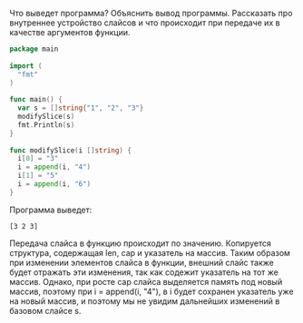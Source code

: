Что выведет программа? Объяснить вывод программы. Рассказать про внутреннее устройство слайсов и что происходит при передаче их в качестве аргументов функции.
```go
package main
 
import (
  "fmt"
)
 
func main() {
  var s = []string{"1", "2", "3"}
  modifySlice(s)
  fmt.Println(s)
}
 
func modifySlice(i []string) {
  i[0] = "3"
  i = append(i, "4")
  i[1] = "5"
  i = append(i, "6")
}

```
Программа выведет:
```
[3 2 3]
```
Передача слайса в функцию происходит по значению. Копируется структура, содержащая len, cap и указатель 
на массив. Таким образом при изменении элементов слайса в функции, внешний слайс также будет отражать 
эти изменения, так как содежит указатель на тот же массив. Однако, при росте cap слайса выделяется память 
под новый массив, поэтому при i = append(i, "4"), в i будет сохранен указатель уже на новый массив, и 
поэтому мы не увидим дальнейших изменений в базовом слайсе s.